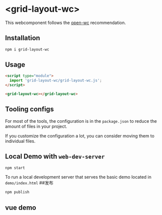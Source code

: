 # \<grid-layout-wc>

This webcomponent follows the [open-wc](https://github.com/open-wc/open-wc) recommendation.

## Installation

```bash
npm i grid-layout-wc
```

## Usage

```html
<script type="module">
  import 'grid-layout-wc/grid-layout-wc.js';
</script>

<grid-layout-wc></grid-layout-wc>
```



## Tooling configs

For most of the tools, the configuration is in the `package.json` to reduce the amount of files in your project.

If you customize the configuration a lot, you can consider moving them to individual files.

## Local Demo with `web-dev-server`

```bash
npm start
```

To run a local development server that serves the basic demo located in `demo/index.html`
##发布
```bash
npm publish
```

## vue demo
